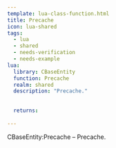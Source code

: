 ```yaml
---
template: lua-class-function.html
title: Precache
icon: lua-shared
tags:
  - lua
  - shared
  - needs-verification
  - needs-example
lua:
  library: CBaseEntity
  function: Precache
  realm: shared
  description: "Precache."
  
  
  returns:
    
---
```


<div class="lua__search__keywords">
CBaseEntity:Precache &#x2013; Precache.
</div>
